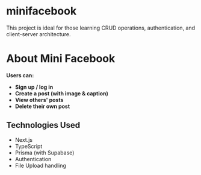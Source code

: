 # minifacebook
This project is ideal for those learning CRUD operations, authentication, and client-server architecture.

# About Mini Facebook

**Users can:**

- **Sign up / log in**
- **Create a post (with image & caption)**
- **View others' posts**
- **Delete their own post**

## Technologies Used

- Next.js
- TypeScript
- Prisma (with Supabase)
- Authentication
- File Upload handling
